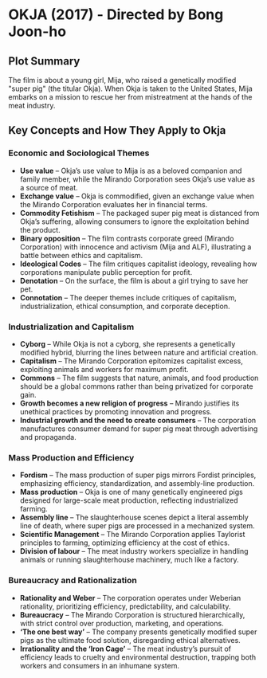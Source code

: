 # OKJA (2017) - Directed by Bong Joon-ho

## **Plot Summary**
The film is about a young girl, Mija, who raised a genetically modified "super pig" (the titular Okja). When Okja is taken to the United States, Mija embarks on a mission to rescue her from mistreatment at the hands of the meat industry.

## **Key Concepts and How They Apply to Okja**

### **Economic and Sociological Themes**
- **Use value** – Okja’s use value to Mija is as a beloved companion and family member, while the Mirando Corporation sees Okja’s use value as a source of meat.
- **Exchange value** – Okja is commodified, given an exchange value when the Mirando Corporation evaluates her in financial terms.
- **Commodity Fetishism** – The packaged super pig meat is distanced from Okja’s suffering, allowing consumers to ignore the exploitation behind the product.
- **Binary opposition** – The film contrasts corporate greed (Mirando Corporation) with innocence and activism (Mija and ALF), illustrating a battle between ethics and capitalism.
- **Ideological Codes** – The film critiques capitalist ideology, revealing how corporations manipulate public perception for profit.
- **Denotation** – On the surface, the film is about a girl trying to save her pet.
- **Connotation** – The deeper themes include critiques of capitalism, industrialization, ethical consumption, and corporate deception.

### **Industrialization and Capitalism**
- **Cyborg** – While Okja is not a cyborg, she represents a genetically modified hybrid, blurring the lines between nature and artificial creation.
- **Capitalism** – The Mirando Corporation epitomizes capitalist excess, exploiting animals and workers for maximum profit.
- **Commons** – The film suggests that nature, animals, and food production should be a global commons rather than being privatized for corporate gain.
- **Growth becomes a new religion of progress** – Mirando justifies its unethical practices by promoting innovation and progress.
- **Industrial growth and the need to create consumers** – The corporation manufactures consumer demand for super pig meat through advertising and propaganda.

### **Mass Production and Efficiency**
- **Fordism** – The mass production of super pigs mirrors Fordist principles, emphasizing efficiency, standardization, and assembly-line production.
- **Mass production** – Okja is one of many genetically engineered pigs designed for large-scale meat production, reflecting industrialized farming.
- **Assembly line** – The slaughterhouse scenes depict a literal assembly line of death, where super pigs are processed in a mechanized system.
- **Scientific Management** – The Mirando Corporation applies Taylorist principles to farming, optimizing efficiency at the cost of ethics.
- **Division of labour** – The meat industry workers specialize in handling animals or running slaughterhouse machinery, much like a factory.

### **Bureaucracy and Rationalization**
- **Rationality and Weber** – The corporation operates under Weberian rationality, prioritizing efficiency, predictability, and calculability.
- **Bureaucracy** – The Mirando Corporation is structured hierarchically, with strict control over production, marketing, and operations.
- **‘The one best way’** – The company presents genetically modified super pigs as the ultimate food solution, disregarding ethical alternatives.
- **Irrationality and the ‘Iron Cage’** – The meat industry’s pursuit of efficiency leads to cruelty and environmental destruction, trapping both workers and consumers in an inhumane system.
